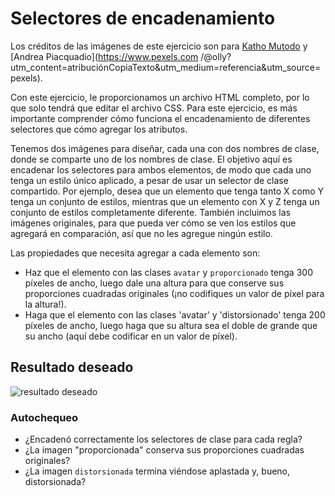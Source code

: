 # Selectores de encadenamiento

Los créditos de las imágenes de este ejercicio son para [Katho Mutodo](https://www.pexels.com/@photobykatho?utm_content=attributionCopyText&utm_medium=referral&utm_source=pexels) y [Andrea Piacquadio](https://www.pexels.com /@olly?utm_content=atribuciónCopiaTexto&utm_medium=referencia&utm_source=pexels).

Con este ejercicio, le proporcionamos un archivo HTML completo, por lo que solo tendrá que editar el archivo CSS. Para este ejercicio, es más importante comprender cómo funciona el encadenamiento de diferentes selectores que cómo agregar los atributos.

Tenemos dos imágenes para diseñar, cada una con dos nombres de clase, donde se comparte uno de los nombres de clase. El objetivo aquí es encadenar los selectores para ambos elementos, de modo que cada uno tenga un estilo único aplicado, a pesar de usar un selector de clase compartido. Por ejemplo, desea que un elemento que tenga tanto X como Y tenga un conjunto de estilos, mientras que un elemento con X y Z tenga un conjunto de estilos completamente diferente. También incluimos las imágenes originales, para que pueda ver cómo se ven los estilos que agregará en comparación, así que no les agregue ningún estilo.

Las propiedades que necesita agregar a cada elemento son:

* Haz que el elemento con las clases `avatar` y `proporcionado` tenga 300 píxeles de ancho, luego dale una altura para que conserve sus proporciones cuadradas originales (¡no codifiques un valor de píxel para la altura!).
* Haga que el elemento con las clases 'avatar' y 'distorsionado' tenga 200 píxeles de ancho, luego haga que su altura sea el doble de grande que su ancho (aquí debe codificar en un valor de píxel).

## Resultado deseado
![resultado deseado](./resultado-deseado.png)

### Autochequeo
- ¿Encadenó correctamente los selectores de clase para cada regla?
- ¿La imagen "proporcionada" conserva sus proporciones cuadradas originales?
- ¿La imagen `distorsionada` termina viéndose aplastada y, bueno, distorsionada?
